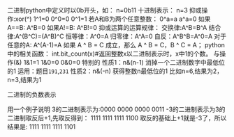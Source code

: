 二进制python中定义时以0b开头，如：
n=0b11
十进制表示：
n=3
抑或操作:xor(^)
1^1=0
0^0=0
0^1=1
若A和B为两个任意整数：
0^a=a
a^a=0
如果A==B:
A^B=0
如果A!=B:
A^B!=0
抑或运算的运算规律：
交换律:A^B=B^A
结合律:A^(B^C)=(A^B)^C
恒等律：A^0=A
归零律：A^A=0
自反：A^B^B=A^0=A
对于任意的A:
A^(A-1)=A
如果 A ^ B = C 成立，那么 A ^ B = C，B ^ C = A；
python中的相关函数：
int.bit_count(x)#返回整数x以二进制表示时，x中1的个数。
与操作(&)
1&1=1
1&0=0
0&0=0
特别的
性质1：n&(n-1)  消掉一个二进制数字中最低位的1
运用：题目`191`,`231`
性质2：n&(-n) 获得整数n最低位的1 比如n=6,结果为2，n=3,结果为1


二进制的负数表示

用一个例子说明
3的二进制表示为:0000 0000 0000 0011
-3的二进制表示为3的二进制取反后+1,先取反得到：
1111 1111 1111 1100
取反的基础上+1就是-3了，所以结果是:
1111 1111 1111 1101
